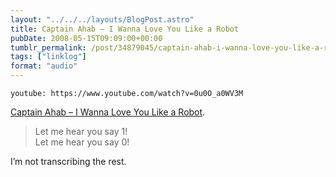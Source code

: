```yaml
---
layout: "../../../layouts/BlogPost.astro"
title: Captain Ahab – I Wanna Love You Like a Robot
pubDate: 2008-05-15T09:09:00+00:00
tumblr_permalink: /post/34879045/captain-ahab-i-wanna-love-you-like-a-robot-let
tags: ["linklog"]
format: "audio"
---
```


`youtube: https://www.youtube.com/watch?v=0u0O_a0WV3M`

[Captain Ahab &#8211; I Wanna Love You Like a Robot][1].

> Let me hear you say 1!<br>
> Let me hear you say 0!

I&rsquo;m not transcribing the rest.

[1]: https://www.youtube.com/watch?v=0u0O_a0WV3M

